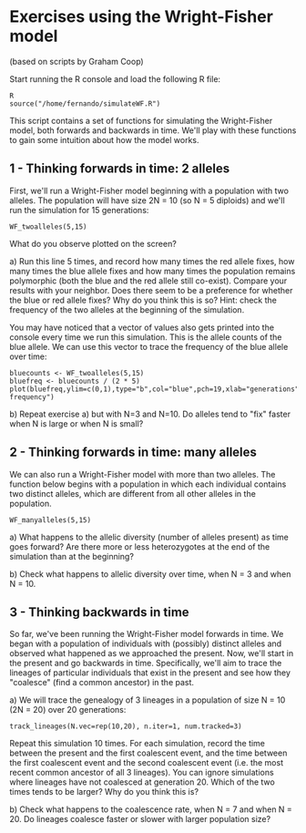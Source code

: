 Exercises using the Wright-Fisher model
===============
(based on scripts by Graham Coop)


Start running the R console and load the following R file:

```
R
source("/home/fernando/simulateWF.R")
```

This script contains a set of functions for simulating the Wright-Fisher model, both forwards and backwards in time. We'll play with these functions to gain some intuition about how the model works.

## 1 - Thinking forwards in time: 2 alleles

First, we'll run a Wright-Fisher model beginning with a population with two alleles. The population will have size 2N = 10 (so N = 5 diploids) and we'll run the simulation for 15 generations:

```
WF_twoalleles(5,15)
```

What do you observe plotted on the screen?

a) Run this line 5 times, and record how many times the red allele fixes, how many times the blue allele fixes and how many times the population remains polymorphic (both the blue and the red allele still co-exist). Compare your results with your neighbor. Does there seem to be a preference for whether the blue or red allele fixes? Why do you think this is so? Hint: check the frequency of the two alleles at the beginning of the simulation.

You may have noticed that a vector of values also gets printed into the console every time we run this simulation. This is the allele counts of the blue allele. We can use this vector to trace the frequency of the blue allele over time:

```
bluecounts <- WF_twoalleles(5,15)
bluefreq <- bluecounts / (2 * 5)
plot(bluefreq,ylim=c(0,1),type="b",col="blue",pch=19,xlab="generations",ylab="Blue frequency")
```

b) Repeat exercise a) but with N=3 and N=10. Do alleles tend to "fix" faster when N is large or when N is small?


## 2 - Thinking forwards in time: many alleles

We can also run a Wright-Fisher model with more than two alleles. The function below begins with a population in which each individual contains two distinct alleles, which are different from all other alleles in the population.

```
WF_manyalleles(5,15)
```

a) What happens to the allelic diversity (number of alleles present) as time goes forward? Are there more or less heterozygotes at the end of the simulation than at the beginning?

b) Check what happens to allelic diversity over time, when N = 3 and when N = 10.

## 3 - Thinking backwards in time

So far, we've been running the Wright-Fisher model forwards in time. We began with a population of individuals with (possibly) distinct alleles and observed what happened as we approached the present. Now, we'll start in the present and go backwards in time. Specifically, we'll aim to trace the lineages of particular individuals that exist in the present and see how they "coalesce" (find a common ancestor) in the past.

a) We will trace the genealogy of 3 lineages in a population of size N = 10 (2N = 20) over 20 generations:

```
track_lineages(N.vec=rep(10,20), n.iter=1, num.tracked=3)
```

Repeat this simulation 10 times. For each simulation, record the time between the present and the first coalescent event, and the time between the first coalescent event and the second coalescent event (i.e. the most recent common ancestor of all 3 lineages). You can ignore simulations where lineages have not coalesced at generation 20. Which of the two times tends to be larger? Why do you think this is?

b) Check what happens to the coalescence rate, when N = 7 and when N = 20. Do lineages coalesce faster or slower with larger population size?
